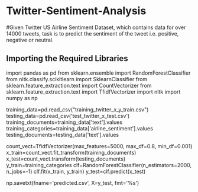 # Twitter-Sentiment-Analysis
#Given Twitter US Airline Sentiment Dataset, which contains data for over 14000 tweets,  task is to predict the sentiment of the tweet i.e. positive, negative or neutral.
## Importing the Required Libraries
import pandas as pd
from sklearn.ensemble import RandomForestClassifier
from nltk.classify.scikitlearn import SklearnClassifier
from sklearn.feature_extraction.text import CountVectorizer
from sklearn.feature_extraction.text import TfidfVectorizer
import nltk
import numpy as np

training_data=pd.read_csv("training_twitter_x_y_train.csv")
testing_data=pd.read_csv('test_twitter_x_test.csv')
training_documents=training_data['text'].values
training_categories=training_data['airline_sentiment'].values
testing_documents=testing_data['text'].values

count_vect=TfidfVectorizer(max_features=5000, max_df=0.8, min_df=0.001)
x_train=count_vect.fit_transform(training_documents)
x_test=count_vect.transform(testing_documents)
y_train=training_categories
clf=RandomForestClassifier(n_estimators=2000, n_jobs=-1)
clf.fit(x_train, y_train)
y_test=clf.predict(x_test)

np.savetxt(fname='predicted.csv', X=y_test, fmt='%s')
